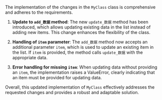 The implementation of the changes in the `MyClass` class is comprehensive and adheres to the requirements.

1. **Update to `add_数据` method**: The new `update_数据` method has been introduced, which allows updating existing data in the list instead of adding new items. This change enhances the flexibility of the class.

2. **Handling of `item` parameter**: The `add_数据` method now accepts an additional parameter `item`, which is used to update an existing item in the list. If `item` is provided, the method calls `update_数据` with the appropriate data.

3. **Error handling for missing `item`**: When updating data without providing an `item`, the implementation raises a ValueError, clearly indicating that an item must be provided for updating data.

Overall, this updated implementation of `MyClass` effectively addresses the requested changes and provides a robust and adaptable solution.